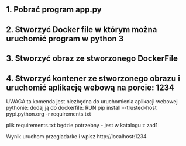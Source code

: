 ## 1. Pobrać program app.py
## 2. Stworzyć Docker file w którym można uruchomić program w python 3
## 3. Stworzyć obraz ze stworzonego DockerFile



## 4. Stworzyć kontener ze stworzonego obrazu i uruchomić aplikację webową na porcie: 1234  

UWAGA ta komenda jest niezbędna do uruchomienia aplikacji webowej pythonie:
dodaj ją do dockerfile:
RUN pip install --trusted-host pypi.python.org -r requirements.txt

plik requirements.txt będzie potrzebny - jest w katalogu z zad1



Wynik uruchom przegladarke i wpisz http://localhost:1234